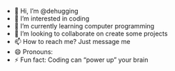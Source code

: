 - 👋 Hi, I’m @dehugging
- 👀 I’m interested in coding
- 🌱 I’m currently learning computer programming
- 💞️ I’m looking to collaborate on create some projects
- 📫 How to reach me? Just message me
- 😄 Pronouns: 
- ⚡ Fun fact: Coding can “power up” your brain


<!---
dehugging/dehugging is a ✨ special ✨ repository because its `README.md` (this file) appears on your GitHub profile.
You can click the Preview link to take a look at your changes.
--->
